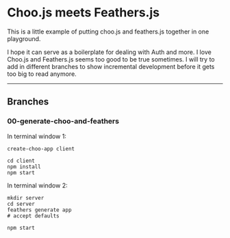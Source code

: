 # Choo.js meets Feathers.js

This is a little example of putting choo.js and feathers.js together in one playground.

I hope it can serve as a boilerplate for dealing with Auth and more. I love Choo.js and Feathers.js seems too good to be true sometimes. I will try to add in different branches to show incremental development before it gets too big to read anymore.

***

## Branches

### 00-generate-choo-and-feathers



In terminal window 1:
```
create-choo-app client

cd client
npm install
npm start
```

In terminal window 2:
```
mkdir server
cd server
feathers generate app
# accept defaults

npm start
```
